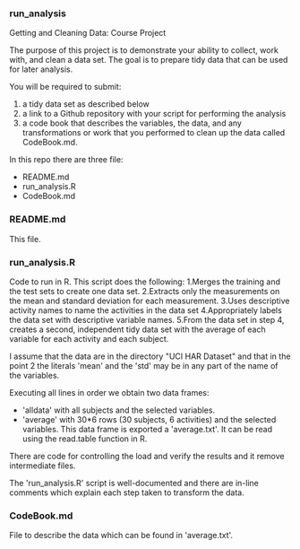 ### run_analysis

Getting and Cleaning Data: Course Project

The purpose of this project is to demonstrate your ability to collect, 
work with, and clean a data set. The goal is to prepare tidy data that 
can be used for later analysis.  

You will be required to submit: 
1) a tidy data set as described below 
2) a link to a Github repository with your script for performing the analysis 
3) a code book that describes the variables, the data, and any transformations 
or work that you performed to clean up the data called CodeBook.md. 

In this repo there are three file:

* README.md 
* run_analysis.R 
* CodeBook.md 

### README.md
This file.

### run_analysis.R
Code to run in R. This script does the following:
1.Merges the training and the test sets to create one data set.
2.Extracts only the measurements on the mean and standard deviation for each measurement. 
3.Uses descriptive activity names to name the activities in the data set
4.Appropriately labels the data set with descriptive variable names. 
5.From the data set in step 4, creates a second, independent tidy data set 
with the average of each variable for each activity and each subject.

I assume that the data are in the directory "UCI HAR Dataset" and that
in the point 2 the literals 'mean' and the 'std' may be in any 
part of the name of the variables.

Executing all lines in order we obtain two data frames:

* 'alldata' with all subjects and the selected variables.
* 'average' with 30*6 rows (30 subjects, 6 activities) and the selected variables.
This data frame is exported a 'average.txt'. 
It can be read using the read.table function in R.

There are code for controlling the load and verify the results and 
it remove intermediate files.

The 'run_analysis.R' script is well-documented and there are in-line comments 
which explain each step taken to transform the data. 

### CodeBook.md 
File to describe the data which can be found in 'average.txt'.
